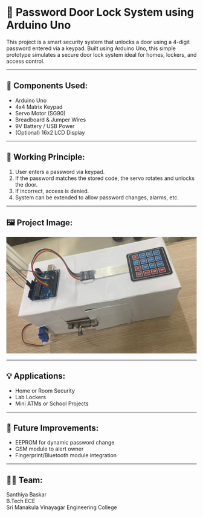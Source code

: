 # 🔐 Password Door Lock System using Arduino Uno

This project is a smart security system that unlocks a door using a 4-digit password entered via a keypad. Built using Arduino Uno, this simple prototype simulates a secure door lock system ideal for homes, lockers, and access control.

---

## 🔧 Components Used:
- Arduino Uno
- 4x4 Matrix Keypad
- Servo Motor (SG90)
- Breadboard & Jumper Wires
- 9V Battery / USB Power
- (Optional) 16x2 LCD Display

---

## 🧠 Working Principle:
1. User enters a password via keypad.
2. If the password matches the stored code, the servo rotates and unlocks the door.
3. If incorrect, access is denied.
4. System can be extended to allow password changes, alarms, etc.

---

## 🖼️ Project Image:
![Door Lock System Prototype](./images/door-lock-demo.jpg)

---

## 💡 Applications:
- Home or Room Security
- Lab Lockers
- Mini ATMs or School Projects

---

## 📌 Future Improvements:
- EEPROM for dynamic password change
- GSM module to alert owner
- Fingerprint/Bluetooth module integration

---

## 👩‍💻 Team:
Santhiya Baskar  
B.Tech ECE  
Sri Manakula Vinayagar Engineering College
